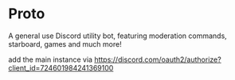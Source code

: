 # Proto
A general use Discord utility bot, featuring moderation commands, starboard, games and much more!

add the main instance via https://discord.com/oauth2/authorize?client_id=724601984241369100
